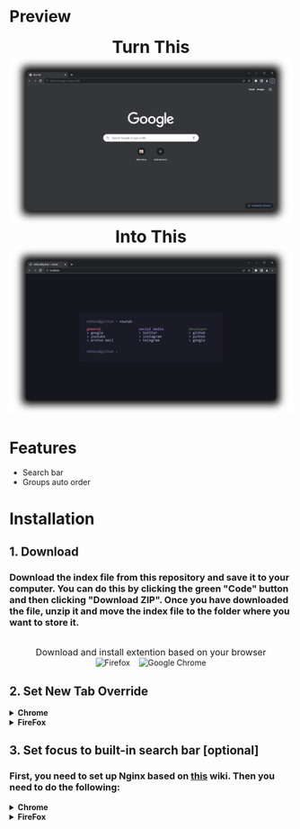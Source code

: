 # Preview
<p align="center">
    <text style="font-size: 30px; font-weight: bold;">Turn This</text>
    <img src="./documentation_images/new-tab.png">
    <text style="font-size: 30px; font-weight: bold;">Into This</text>
    <img src="./documentation_images/better-new-tab.png">
</p>

# Features
- Search bar
- Groups auto order

# Installation
## 1. Download
### Download the index file from this repository and save it to your computer. You can do this by clicking the green "Code" button and then clicking "Download ZIP". Once you have downloaded the file, unzip it and move the index file to the folder where you want to store it.

<p align="center">
    <br>
    <text style="font-size: 16px;">Download and install extention based on your browser</text>
    <br>
    <img src="https://user-images.githubusercontent.com/74229780/211720609-6ed494f5-cabe-412a-9a8a-c1be9be58c5c.png" width="28px" alt="Firefox" href="https://addons.mozilla.org/en-US/firefox/addon/new-tab-override/">&nbsp;&nbsp;&nbsp;
    <img src="https://user-images.githubusercontent.com/74229780/211722577-be8f1689-1883-4ab2-be85-7d938f34997f.png" width="28px" alt="Google Chrome" href="https://chrome.google.com/webstore/detail/new-tab-redirect/icpgjfneehieebagbmdbhnlpiopdcmna">
</p>

## 2. Set New Tab Override
<details>
<summary><b>Chrome</b></summary><br>

1. Open the extensions by typing "chrome://extensions/" in the address bar.
2. Find the "New Tab Redirect" extension and click the "Details" button.
3. Click the "Extension Options" button.
4. Go to the "URL" tab.
5. Paste the path to the index file you unzipped earlier into the "Redirect URL" field.
6. Then click the "Save" button.
</details>

<details>
  <summary><b>FireFox</b></summary>
<br>

1. Open the extensions by typing "about:addons" in the address bar.
2. Go to the "Extensions" tab.
3. Find the "New Tab Override" extension, click the three-dot button and select options.
4. Set "Option" to "local file".
5. Click "Browse" and select the index file you unzipped earlier.
</details>

## 3. Set focus to built-in search bar [optional]
### First, you need to set up Nginx based on [this](https://github.com/jimschubert/NewTab-Redirect/wiki#page-focus-on-file-redirects) wiki. Then you need to do the following:
<details>
<summary><b>Chrome</b></summary><br>

1. Go to the "Extension Options" page as you did before.
2. Go to the "URL" tab.
3. Paste "http://localhost" into the "Redirect URL" field.
4. Click the "Save" button.
</details>

<details>
  <summary><b>FireFox</b></summary>
<br>

1. Go to "New Tab Override" settings as you did before.
2. Set "Option" to "custom URL".
3. Paste "http://localhost" into the "URL" field.
4. Check the "Set focus to the web page instead of the address bar" checkbox. 
</details>